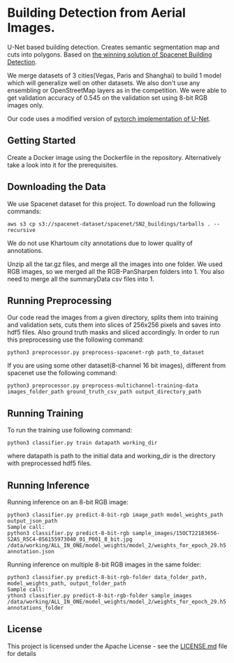 # Building Detection from Aerial Images.

U-Net based building detection. Creates semantic segmentation map and cuts into polygons. Based on [the winning solution of Spacenet Building Detection](https://github.com/SpaceNetChallenge/BuildingDetectors_Round2/tree/master/1-XD_XD).

We merge datasets of 3 cities(Vegas, Paris and Shanghai) to build 1 model which will generalize well on other datasets. We also don't use any ensembling or OpenStreetMap layers as in the competition. We were able to get validation accuracy of 0.545 on the validation set using 8-bit RGB images only.  

Our code uses a modified version of [pytorch implementation of U-Net](https://github.com/milesial/Pytorch-UNet).

## Getting Started

Create a Docker image using the Dockerfile in the repository. Alternatively take a look into it for the prerequisites.

## Downloading the Data

We use Spacenet dataset for this project. To download run the following commands:
```
aws s3 cp s3://spacenet-dataset/spacenet/SN2_buildings/tarballs . --recursive
```
We do not use Khartoum city annotations due to lower quality of annotations.

Unzip all the tar.gz files, and merge all the images into one folder. We used RGB images, so we merged all the RGB-PanSharpen folders into 1. You also need to merge all the summaryData csv files into 1.

## Running Preprocessing

Our code read the images from a given directory, splits them into training and validation sets, cuts them into slices of 256x256 pixels and saves into hdf5 files. Also ground truth masks and sliced accordingly. In order to run this preprocessing use the following command:
```
python3 preprocessor.py preprocess-spacenet-rgb path_to_dataset
```

If you are using some other dataset(8-channel 16 bit images), different from spacenet use the following command:

```
python3 preprocessor.py preprocess-multichannel-training-data images_folder_path ground_truth_csv_path output_directory_path
```

## Running Training
To run the training use following command:
```
python3 classifier.py train datapath working_dir
```
where datapath is path to the initial data and working_dir is the directory with preprocessed hdf5 files.

## Running Inference
Running inference on an 8-bit RGB image:
```
python3 classifier.py predict-8-bit-rgb image_path model_weights_path output_json_path
Sample call:
python3 classifier.py predict-8-bit-rgb sample_images/15OCT22183656-S2AS_R5C4-056155973040_01_P001_8_bit.jpg /data/working/ALL_IN_ONE/model_weights/model_2/weights_for_epoch_29.h5 annotation.json
```
Running inference on multiple 8-bit RGB images in the same folder:
```
python3 classifier.py predict-8-bit-rgb-folder data_folder_path, model_weights_path, output_folder_path
Sample call:
ython3 classifier.py predict-8-bit-rgb-folder sample_images /data/working/ALL_IN_ONE/model_weights/model_2/weights_for_epoch_29.h5 annotations_folder
```

## License

This project is licensed under the Apache License - see the [LICENSE.md](LICENSE.md) file for details


